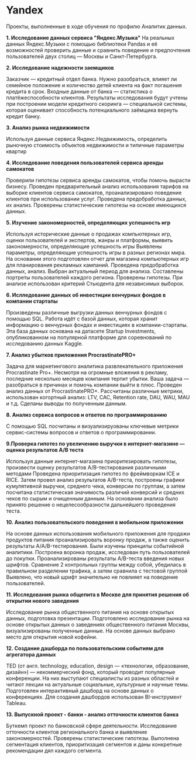 # Yandex

Проекты, выполненные в ходе обучения по профилю Аналитик данных.

__1. Исследование данных сервиса "Яндекс.Музыка"__
На реальных данных Яндекс.Музыки c помощью библиотеки Pandas и её возможностей проверить данные и сравнить поведение и предпочтения пользователей двух столиц — Москвы и Санкт-Петербурга.


__2. Исследование надежности заемщиков__
   
Заказчик — кредитный отдел банка. Нужно разобраться, влияет ли семейное положение и количество детей клиента на факт погашения кредита в срок. Входные данные от банка — статистика о платёжеспособности клиентов. Результаты исследования будут учтены при построении модели кредитного скоринга — специальной системы, которая оценивает способность потенциального заёмщика вернуть кредит банку.


__3. Анализ рынка недвижимости__

Используя данные сервиса Яндекс.Недвижимость, определить рыночную стоимость объектов недвижимости и типичные параметры квартир

__4. Исследование поведения пользователей сервиса аренды самокатов__
   
Проверили гипотезы сервиса аренды самокатов, чтобы помочь вырасти бизнесу. Проведен предварительный анализ использования тарифов на выборке клиентов сервиса самокатов, проанализировано поведение клиентов при использовании услуг. Проведена предобработка данных, их анализ. Проверены статистические гипотезы на основе имеющихся данных.


__5. Изучение закономерностей, определяющих успешность игр__

Используя исторические данные о продажах компьютерных игр, оценки пользователей и экспертов, жанры и платформы, выявить закономерности, определяющие успешность игры
Выявлены параметры, определяющие успешность игры в разных регионах мира. На основании этого подготовлен отчет для магазина компьютерных игр для планирования
рекламных кампаний. Проведена предобработка данных, анализ. Выбран актуальный период для анализа. Составлены портреты пользователей каждого региона. Проверены гипотезы. При анализе использован критерий Стьюдента для независимых выборок.


__6. Ислледование данных об инвестиции венчурных фондов в компании стартапы__
    
Произведены различные выгрузки данных венчурных фондов с помощью SQL. Работа идёт с базой данных, которая хранит информацию о венчурных фондах и инвестициях в компании-стартапы. Эта база данных основана на датасете Startup Investments, опубликованном на популярной платформе для соревнований по исследованию данных Kaggle.

__7. Анализ убытков приложения ProcrastinatePRO+__
    
Задача для маркетингового аналитика развлекательного приложения Procrastinate Pro+. Несмотря на огромные вложения в рекламу, последние несколько месяцев компания терпит убытки. Ваша задача — разобраться в причинах и помочь компании выйти в плюс. Проведен анализ данных от ProcrastinatePRO+. Рассчитаны различные метрики, использован когортный анализ: LTV, CAC, Retention rate, DAU, WAU, MAU и т.д. Сделаны выводы по полученным данным.

__8. Анализ сервиса вопросов и ответов по программированию__

   С помощью SQL посчитаны и визуализируованы ключевые метрики сервис-системы вопросов и ответов о программировании.


__9.Проверка гипотез по увеличению выручки в интернет-магазине — оценка результатов A/B теста__

Используя данные интернет-магазина приоритезировать гипотезы, произвести оценку результатов A/B-тестирования различными методами
Проведена приоритизация гипотез по фреймворкам ICE и RICE. Затем провел анализ результатов A/B-теста, построены графики кумулятивной выручки, среднего чека, конверсии по группам, а затем посчитана статистическая значимость различий конверсий
и средних чеков по сырым и очищенным данным. На основании анализа было принято решение о нецелесообразности дальнейшего проведения теста.


__10. Анализ пользовательского поведения в мобильном приложении__
    
На основе данных использования мобильного приложения для продажи продуктов питания проанализировать воронку продаж, а также оценить результаты A/A/B-тестирования. Были изучены принципы событийной аналитики. Построена
воронка продаж, исследован путь пользователей до покупки. Проанализированы результаты A/B-теста введения новых шрифтов. Сравнение 2 контрольных группы между собой, убедилась в правильном разделении трафика, а затем сравнила с тестовой группой
Выявлено, что новый шрифт значительно не повлияет на поведение пользователей.

__11. Исследования рынка общепита в Москве для принятия решения об открытии нового заведения__
    
 Исследование рынка общественного питания на основе открытых данных, подготовка презентации. Подготовлено исследование рынка на основе открытых данных о заведениях общественного питания Москвы, визуализированы полученные данные. На основе данных выбрано место для открытия новой кофейни.
 

__12. Создание дашборда по пользовательским событиям для агрегатора данных__
    
TED (от англ. technology, education, design — «технологии, образование, дизайн») — некоммерческий фонд, который проводит популярные конференции.
На них выступают специалисты из разных областей и читают лекции на актуальные социальные, культурные и научные темы.  Подготовлен интерактивный дашборд на основе данных о конференциях.
Для создания дашбордов использован BI-инструмент Tableau.

__13. Выпускной проект - банки - анализ отточности клиентов банка__

Буткемп проект по банковской сфере деятельности. Исследование отточности клиентов регионального банка и выявление закономерностей. Проверены статистические гипотезы. Выполнена сегментация клиентов, приоритизация сегментов и даны конкретные рекомендации дял каждого сегмента.
